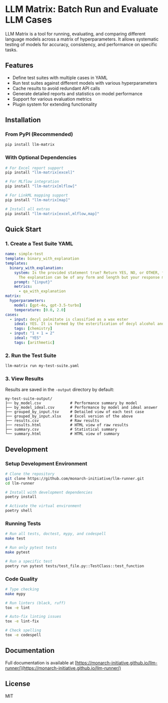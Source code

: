# LLM Matrix: Batch Run and Evaluate LLM Cases

LLM Matrix is a tool for running, evaluating, and comparing different language models across a matrix of hyperparameters. It allows systematic testing of models for accuracy, consistency, and performance on specific tasks.

## Features

- Define test suites with multiple cases in YAML
- Run test suites against different models with various hyperparameters
- Cache results to avoid redundant API calls
- Generate detailed reports and statistics on model performance  
- Support for various evaluation metrics
- Plugin system for extending functionality

## Installation

### From PyPI (Recommended)

```bash
pip install llm-matrix
```

### With Optional Dependencies

```bash
# For Excel report support
pip install "llm-matrix[excel]"

# For MLflow integration
pip install "llm-matrix[mlflow]"

# For LinkML mapping support
pip install "llm-matrix[map]"

# Install all extras
pip install "llm-matrix[excel,mlflow,map]"
```

## Quick Start

### 1. Create a Test Suite YAML

```yaml
name: simple-test
template: binary_with_explanation
templates:
  binary_with_explanation:
    system: Is the provided statement true? Return YES, NO, or OTHER, followed by an explanation.
      The explanation can be of any form and length but your response must start with YES, NO, or OTHER.
    prompt: "{input}"
    metrics:
      - qa_with_explanation
matrix:
  hyperparameters:
    model: [gpt-4o, gpt-3.5-turbo]
    temperature: [0.0, 2.0]
cases:
  - input: decyl palmitate is classified as a wax ester
    ideal: YES. It is formed by the esterification of decyl alcohol and palmitic acid.
    tags: [chemistry]
  - input: "1 + 1 = 2"
    ideal: "YES"
    tags: [arithmetic]
```

### 2. Run the Test Suite

```bash
llm-matrix run my-test-suite.yaml
```

### 3. View Results

Results are saved in the `-output` directory by default:

```
my-test-suite-output/
├── by_model.csv             # Performance summary by model
├── by_model_ideal.csv       # Performance by model and ideal answer
├── grouped_by_input.tsv     # Detailed view of each test case
├── grouped_by_input.xlsx    # Excel version of the above
├── results.csv              # Raw results
├── results.html             # HTML view of raw results
├── summary.csv              # Statistical summary
└── summary.html             # HTML view of summary
```

## Development

### Setup Development Environment

```bash
# Clone the repository
git clone https://github.com/monarch-initiative/llm-runner.git
cd llm-runner

# Install with development dependencies
poetry install

# Activate the virtual environment
poetry shell
```

### Running Tests

```bash
# Run all tests, doctest, mypy, and codespell
make test

# Run only pytest tests
make pytest

# Run a specific test
poetry run pytest tests/test_file.py::TestClass::test_function
```

### Code Quality

```bash
# Type checking
make mypy

# Run linters (black, ruff)
tox -e lint

# Auto-fix linting issues
tox -e lint-fix

# Check spelling
tox -e codespell
```

## Documentation

Full documentation is available at [https://monarch-initiative.github.io/llm-runner/](https://monarch-initiative.github.io/llm-runner/)

## License

MIT